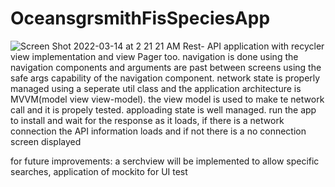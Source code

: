 # OceansgrsmithFisSpeciesApp
![Screen Shot 2022-03-14 at 2 21 21 AM](https://user-images.githubusercontent.com/82869130/158415682-e377cbcb-869c-44aa-8320-60cabb4b2f0d.png)
Rest- API application with recycler view implementation and view Pager too. navigation is done using the navigation components and arguments are past between screens using the safe args capability of the navigation component. network state is properly managed using a seperate util class and the application architecture is MVVM(model view view-model). the view model is used to make te network call and it is propely tested. apploading state is well managed.
run the app to install and wait for the response as it loads, if there is a network connection the API information loads and if not there is a no connection screen displayed

for future improvements: a serchview will be implemented to allow specific searches, application of mockito for UI test 
